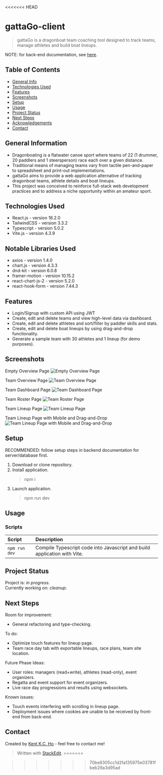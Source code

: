 <<<<<<< HEAD
# gattaGo-client

> gattaGo is a dragonboat team coaching tool designed to track teams, manage athletes and build boat lineups.

NOTE: for back-end documentation, see [here](https://github.com/kimcangho/gattaGo-server#readme).

## Table of Contents

- [General Info](#general-information)
- [Technologies Used](#technologies-used)
- [Features](#features)
- [Screenshots](#screenshots)
- [Setup](#setup)
- [Usage](#usage)
- [Project Status](#project-status)
- [Next Steps](#next-steps)
- [Acknowledgements](#acknowledgements)
- [Contact](#contact)

## General Information

- Dragonboating is a flatwater canoe sport where teams of 22 (1 drummer, 20 paddlers and 1 steersperson) race each over a given distance.
- Traditional means of managing teams vary from tactile pen-and-paper to spreadsheet and print-out implementations.
- gattaGo aims to provide a web application alternative of tracking dragonboat teams, athlete details and boat lineups.
- This project was conceived to reinforce full-stack web development practices and to address a niche opportunity within an amateur sport.

## Technologies Used

- React.js - version 18.2.0
- TailwindCSS - version 3.3.2
- Typescript - version 5.0.2
- Vite.js - version 4.3.9

## Notable Libraries Used

- axios - version 1.4.0
- chart.js - version 4.3.3
- dnd-kit - version 6.0.8
- framer-motion - version 10.15.2
- react-chart-js-2 - version 5.2.0
- react-hook-form - version 7.44.3

## Features

- Login/Signup with custom API using JWT
- Create, edit and delete teams and view high-level data via dashboard.
- Create, edit and delete athletes and sort/filter by paddler skills and stats.
- Create, edit and delete boat lineups by using drag-and-drop functionality.
- Generate a sample team with 30 athletes and 1 lineup (for demo purposes).

## Screenshots

Empty Overview Page
![Empty Overview Page](https://res.cloudinary.com/di7kiyj3y/image/upload/v1692409325/gattago-empty-overview_miszyl.png)

Team Overview Page
![Team Overview Page](https://res.cloudinary.com/di7kiyj3y/image/upload/v1692409325/gattago-overview-team_thyzfs.png)

Team Dashboard Page
![Team Dashboard Page](https://res.cloudinary.com/di7kiyj3y/image/upload/v1692409325/gattago-dashboard_umznra.png)

Team Roster Page
![Team Roster Page](https://res.cloudinary.com/di7kiyj3y/image/upload/v1692409326/gattago-roster_opynqh.png)

Team Lineup Page
![Team Lineup Page](https://res.cloudinary.com/di7kiyj3y/image/upload/v1692409326/gattago-lineups_eyu4rd.png)

Team Lineup Page with Mobile and Drag-and-Drop
![Team Lineup Page with Mobile and Drag-and-Drop](https://res.cloudinary.com/di7kiyj3y/image/upload/v1692409326/gattago-lineups-responsive_oso1ph.png)

## Setup

RECOMMENDED: follow setup steps in backend documentation for server/database first.

1. Download or clone repository.
2. Install application.
   > npm i
3. Launch application.
   > npm run dev

## Usage

### Scripts

| Script        | Description                                                              |
| :------------ | :----------------------------------------------------------------------- |
| `npm run dev` | Compile Typescript code into Javascript and build application with Vite. |

## Project Status

Project is: _in progress_.  
Currently working on: _cleanup_.

## Next Steps

Room for improvement:

- General refactoring and type-checking.

To do:

- Optimize touch features for lineup page.
- Team race day tab with exportable lineups, race plans, team site location.

Future Phase Ideas:

- User roles: managers (read+write), athletes (read-only), event organizers.
- Regatta and event support for event organizers.
- Live race day progressions and results using websockets.

Known issues:

- Touch events interfering with scrolling in lineup page.
- Deployment issues where cookies are unable to be received by front-end from back-end.

## Contact

Created by [Kent K.C. Ho](https://www.linkedin.com/in/kentkcho/) - feel free to contact me!

> Written with [StackEdit](https://stackedit.io/).
=======

>>>>>>> 70be8305cc1d2fa135975e03781fbeb29a3d95ad

